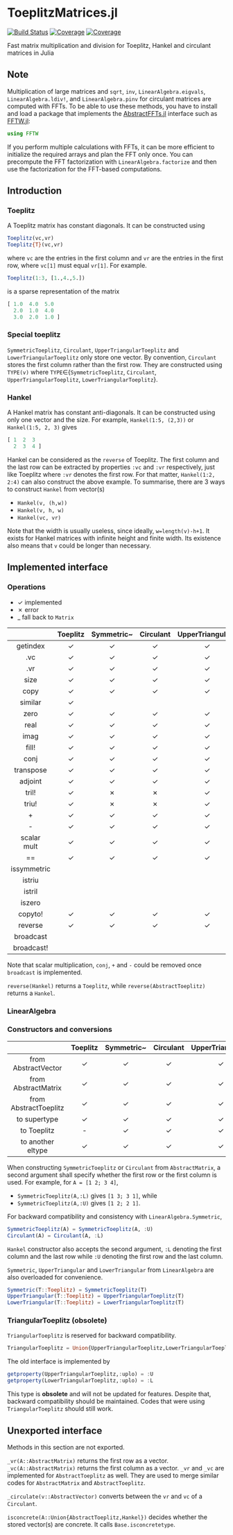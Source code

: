 ToeplitzMatrices.jl
===========

[![Build Status](https://github.com/JuliaLinearAlgebra/ToeplitzMatrices.jl/workflows/CI/badge.svg?branch=master)](https://github.com/JuliaLinearAlgebra/ToeplitzMatrices.jl/actions/workflows/CI.yml?query=branch%3Amaster)
[![Coverage](https://codecov.io/gh/JuliaLinearAlgebra/ToeplitzMatrices.jl/branch/master/graph/badge.svg)](https://codecov.io/gh/JuliaLinearAlgebra/ToeplitzMatrices.jl)
[![Coverage](https://coveralls.io/repos/github/JuliaLinearAlgebra/ToeplitzMatrices.jl/badge.svg?branch=master)](https://coveralls.io/github/JuliaLinearAlgebra/ToeplitzMatrices.jl?branch=master)

Fast matrix multiplication and division
for Toeplitz, Hankel and circulant matrices in Julia

## Note

Multiplication of large matrices and `sqrt`, `inv`, `LinearAlgebra.eigvals`,
`LinearAlgebra.ldiv!`, and `LinearAlgebra.pinv` for circulant matrices
are computed with FFTs.
To be able to use these methods, you have to install and load a package that implements
the [AbstractFFTs.jl](https://github.com/JuliaMath/AbstractFFTs.jl) interface such
as [FFTW.jl](https://github.com/JuliaMath/FFTW.jl):

```julia
using FFTW
```

If you perform multiple calculations with FFTs, it can be more efficient to
initialize the required arrays and plan the FFT only once. You can precompute
the FFT factorization with `LinearAlgebra.factorize` and then use the factorization
for the FFT-based computations.

## Introduction

### Toeplitz
A Toeplitz matrix has constant diagonals. It can be constructed using
```julia
Toeplitz(vc,vr)
Toeplitz{T}(vc,vr)
```
where `vc` are the entries in the first column and `vr` are the entries in the first row, where `vc[1]` must equal `vr[1]`. For example.
```julia
Toeplitz(1:3, [1.,4.,5.])
```
is a sparse representation of the matrix
```julia
[ 1.0  4.0  5.0
  2.0  1.0  4.0
  3.0  2.0  1.0 ]
```
### Special toeplitz
`SymmetricToeplitz`, `Circulant`, `UpperTriangularToeplitz` and `LowerTriangularToeplitz` only store one vector. By convention, `Circulant` stores the first column rather than the first row. They are constructed using `TYPE(v)` where `TYPE`∈{`SymmetricToeplitz`, `Circulant`, `UpperTriangularToeplitz`, `LowerTriangularToeplitz`}.

### Hankel
A Hankel matrix has constant anti-diagonals. It can be constructed using only one vector and the size. For example, `Hankel(1:5, (2,3))` or `Hankel(1:5, 2, 3)` gives
```julia
[ 1  2  3
  2  3  4 ]
```
Hankel can be considered as the `reverse` of Toeplitz. The first column and the last row can be extracted by properties `:vc` and `:vr` respectively, just like Toeplitz where `:vr` denotes the first row. For that matter, `Hankel(1:2, 2:4)` can also construct the above example. To summarise, there are 3 ways to construct `Hankel` from vector(s)
- `Hankel(v, (h,w))`
- `Hankel(v, h, w)`
- `Hankel(vc, vr)`

Note that the width is usually useless, since ideally, `w=length(v)-h+1`. It exists for Hankel matrices with infinite height and finite width. Its existence also means that `v` could be longer than necessary.

## Implemented interface

### Operations
- ✓ implemented
- ✗ error
- _ fall back to `Matrix`

||Toeplitz|Symmetric~|Circulant|UpperTriangular~|LowerTriangular~|Hankel|
|:-:|:-:|:-:|:-:|:-:|:-:|:-:|
|getindex|✓|✓|✓|✓|✓|✓|
|.vc|✓|✓|✓|✓|✓|✓|
|.vr|✓|✓|✓|✓|✓|✓|
|size|✓|✓|✓|✓|✓|✓|
|copy|✓|✓|✓|✓|✓|✓|
|similar|✓|||||✓|
|zero|✓|✓|✓|✓|✓|✓|
|real|✓|✓|✓|✓|✓|✓|
|imag|✓|✓|✓|✓|✓|✓|
|fill!|✓|✓|✓|✓|✓|✓|
|conj|✓|✓|✓|✓|✓|✓|
|transpose|✓|✓|✓|✓|✓|✓|
|adjoint|✓|✓|✓|✓|✓|✓|
|tril!|✓|✗|✗|✓|✓|✗|
|triu!|✓|✗|✗|✓|✓|✗|
|+|✓|✓|✓|✓|✓|✓|
|-|✓|✓|✓|✓|✓|✓|
|scalar<br>mult|✓|✓|✓|✓|✓|✓|
|==|✓|✓|✓|✓|✓|✓|
|issymmetric|||||||
|istriu|||||||
|istril|||||||
|iszero|||||||
|copyto!|✓|✓|✓|✓|✓|✓|
|reverse|✓|✓|✓|✓|✓|✓|
|broadcast|||||||
|broadcast!|||||||

Note that scalar multiplication, `conj`, `+` and `-` could be removed once `broadcast` is implemented.

`reverse(Hankel)` returns a `Toeplitz`, while `reverse(AbstractToeplitz)` returns a `Hankel`.

### LinearAlgebra

### Constructors and conversions
||Toeplitz|Symmetric~|Circulant|UpperTriangular~|LowerTriangular~|Hankel|
|:-:|:-:|:-:|:-:|:-:|:-:|:-:|
|from AbstractVector|✓|✓|✓|✓|✓|✓|
|from AbstractMatrix|✓|✓|✓|✓|✓|✓|
|from AbstractToeplitz|✓|✓|✓|✓|✓|✗|
|to supertype|✓|✓|✓|✓|✓|✓|
|to Toeplitz|-|✓|✓|✓|✓|✗|
|to another eltype|✓|✓|✓|✓|✓|✓|

When constructing `SymmetricToeplitz` or `Circulant` from `AbstractMatrix`, a second argument shall specify whether the first row or the first column is used. For example, for `A = [1 2; 3 4]`, 
- `SymmetricToeplitz(A,:L)` gives `[1 3; 3 1]`, while
- `SymmetricToeplitz(A,:U)` gives `[1 2; 2 1]`.

For backward compatibility and consistency with `LinearAlgebra.Symmetric`,
```julia
SymmetricToeplitz(A) = SymmetricToeplitz(A, :U)
Circulant(A) = Circulant(A, :L)
```
`Hankel` constructor also accepts the second argument, `:L` denoting the first column and the last row while `:U` denoting the first row and the last column.

`Symmetric`, `UpperTriangular` and `LowerTriangular` from `LinearAlgebra` are also overloaded for convenience.
```julia
Symmetric(T::Toeplitz) = SymmetricToeplitz(T)
UpperTriangular(T::Toeplitz) = UpperTriangularToeplitz(T)
LowerTriangular(T::Toeplitz) = LowerTriangularToeplitz(T)
```

### TriangularToeplitz (obsolete)
`TriangularToeplitz` is reserved for backward compatibility. 
```julia
TriangularToeplitz = Union{UpperTriangularToeplitz,LowerTriangularToeplitz}
```
The old interface is implemented by
```julia
getproperty(UpperTriangularToeplitz,:uplo) = :U
getproperty(LowerTriangularToeplitz,:uplo) = :L
```
This type is **obsolete** and will not be updated for features. Despite that, backward compatibility should be maintained. Codes that were using `TriangularToeplitz` should still work.

## Unexported interface
Methods in this section are not exported.

`_vr(A::AbstractMatrix)` returns the first row as a vector.
`_vc(A::AbstractMatrix)` returns the first column as a vector.
`_vr` and `_vc` are implemented for `AbstractToeplitz` as well. They are used to merge similar codes for `AbstractMatrix` and `AbstractToeplitz`.

`_circulate(v::AbstractVector)` converts between the `vr` and `vc` of a `Circulant`.

`isconcrete(A::Union{AbstractToeplitz,Hankel})` decides whether the stored vector(s) are concrete. It calls `Base.isconcretetype`.
